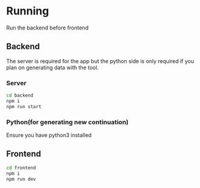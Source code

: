 # Running

Run the backend before frontend

## Backend

The server is required for the app but the python side is only required if you plan on generating data with the tool.

### Server

```bash
cd backend
npm i
npm run start
```

### Python(for generating new continuation)

Ensure you have python3 installed

## Frontend

```bash
cd frontend
npm i
npm run dev
```
